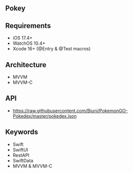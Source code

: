 ## Pokey

## Requirements
- iOS 17.4+
- WatchOS 10.4+
- Xcode 16+ (@Entry & @Test macros)

## Architecture
- MVVM
- MVVM-C

## API
- https://raw.githubusercontent.com/Biuni/PokemonGO-Pokedex/master/pokedex.json

## Keywords
- Swift
- SwiftUI
- RestAPI
- SwiftData
- MVVM & MVVM-C 
